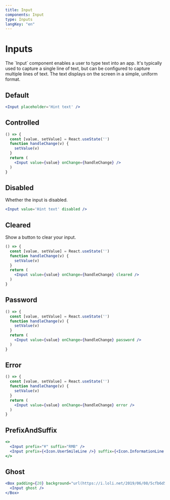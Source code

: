 ```yaml
---
title: Input
components: Input
type: Inputs
langKey: "en"
---
```


# Inputs

<p class="description">The `Input` component enables a user to type text into an app. It's typically used to capture a single line of text, but can be configured to capture multiple lines of text. The text displays on the screen in a simple, uniform format.</p>

## Default

```jsx
<Input placeholder='Hint text' />
```

## Controlled

```jsx
() => {
  const [value, setValue] = React.useState('')
  function handleChange(v) {
    setValue(v)
  }
  return (
    <Input value={value} onChange={handleChange} />
  )
}
```

## Disabled

Whether the input is disabled.

```jsx
<Input value='Hint text' disabled />
```

## Cleared

Show a button to clear your input.

```jsx
() => {
  const [value, setValue] = React.useState('')
  function handleChange(v) {
    setValue(v)
  }
  return (
    <Input value={value} onChange={handleChange} cleared />
  )
}
```

## Password

```jsx
() => {
  const [value, setValue] = React.useState('')
  function handleChange(v) {
    setValue(v)
  }
  return (
    <Input value={value} onChange={handleChange} password />
  )
}
```

## Error

```jsx
() => {
  const [value, setValue] = React.useState('')
  function handleChange(v) {
    setValue(v)
  }
  return (
    <Input value={value} onChange={handleChange} error />
  )
}
```

## PrefixAndSuffix

```jsx
<>
  <Input prefix="¥" suffix="RMB" />
  <Input prefix={<Icon.UserSmileLine />} suffix={<Icon.InformationLine />} />
</>
```

## Ghost

```jsx
<Box padding={20} background="url(https://i.loli.net/2019/06/08/5cfb6d5a7456419123.jpg) center/cover fixed">
  <Input ghost />
</Box>
```
